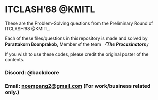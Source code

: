 # ITCLASH’68 @KMITL

These are the Problem-Solving questions from the Preliminary Round of ITCLASH’68 @KMITL. 

Each of these files/questions in this repository is made and solved by **Parattakorn Boonprakob,** Member of the team ***「The Procasinators」***

If you wish to use these codes, please credit the original poster of the contents.

### Discord: @backdoore

### Email: [noempang2@gmail.com](mailto:noempang2@gmail.com) (For work/business related only.)